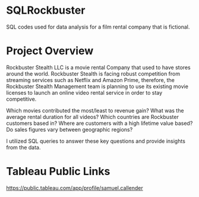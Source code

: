 # SQLRockbuster
SQL codes used for data analysis for a film rental company that is fictional.

# Project Overview
Rockbuster Stealth LLC is a movie rental Company that used to have stores around the world. Rockbuster Stealth is facing robust competition from streaming services such as Netflix and Amazon Prime, therefore, the Rockbuster Stealth Management team is planning to use its existing movie licenses to launch an online video rental service in order to stay competitive. 

Which movies contributed the most/least to revenue gain?
What was the average rental duration for all videos?
Which countries are Rockbuster customers based in?
Where are customers with a high lifetime value based?
Do sales figures vary between geographic regions?

I utilized SQL queries to answer these key questions and provide insights from the data. 


# Tableau Public Links
https://public.tableau.com/app/profile/samuel.callender
